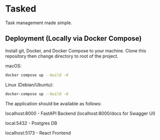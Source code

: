 # Tasked

Task management made simple.

## Deployment (Locally via Docker Compose)

Install git, Docker, and Docker Compose to your machine. Clone this repository then change directory to root of the project.

macOS:

```bash
docker compose up --build -d
```

Linux (Debian/Ubuntu):

```bash
docker-compose up --build -d
```

The application should be available as follows:

localhost:8000 - FastAPI Backend (localhost:8000/docs for Swagger UI)

local:5432 - Postgres DB

localhost:5173 - React Frontend

